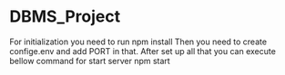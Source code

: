 # DBMS_Project
For initialization you need to run
    npm install
Then you need to create confige.env and add PORT in that.
After set up all that you can execute bellow command for start server
    npm start
